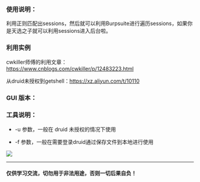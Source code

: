 ### 使用说明：

利用正则匹配出sessions，然后就可以利用Burpsuite进行遍历sessions，如果你是天选之子就可以利用sessions进入后台啦。

### 利用实例

cwkiller师傅的利用文章：https://www.cnblogs.com/cwkiller/p/12483223.html

从druid未授权到getshell：https://xz.aliyun.com/t/10110

### GUI 版本：



### 工具说明：

- -u 参数，一般在 druid 未授权的情况下使用

- -f  参数，一般在需要登录druid通过保存文件到本地进行使用


![](https://raw.githubusercontent.com/yuyan-sec/druid_sessions/main/1.png)

----

#### 仅供学习交流，切勿用于非法用途，否则一切后果自负！
